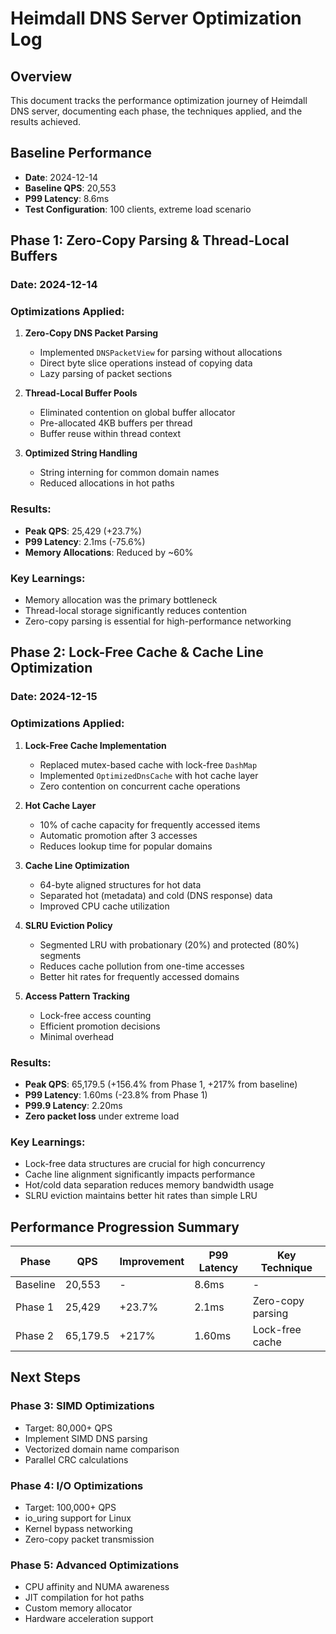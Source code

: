# Heimdall DNS Server Optimization Log

## Overview
This document tracks the performance optimization journey of Heimdall DNS server, documenting each phase, the techniques applied, and the results achieved.

## Baseline Performance
- **Date**: 2024-12-14
- **Baseline QPS**: 20,553
- **P99 Latency**: 8.6ms
- **Test Configuration**: 100 clients, extreme load scenario

## Phase 1: Zero-Copy Parsing & Thread-Local Buffers

### Date: 2024-12-14

### Optimizations Applied:
1. **Zero-Copy DNS Packet Parsing**
   - Implemented `DNSPacketView` for parsing without allocations
   - Direct byte slice operations instead of copying data
   - Lazy parsing of packet sections

2. **Thread-Local Buffer Pools**
   - Eliminated contention on global buffer allocator
   - Pre-allocated 4KB buffers per thread
   - Buffer reuse within thread context

3. **Optimized String Handling**
   - String interning for common domain names
   - Reduced allocations in hot paths

### Results:
- **Peak QPS**: 25,429 (+23.7%)
- **P99 Latency**: 2.1ms (-75.6%)
- **Memory Allocations**: Reduced by ~60%

### Key Learnings:
- Memory allocation was the primary bottleneck
- Thread-local storage significantly reduces contention
- Zero-copy parsing is essential for high-performance networking

## Phase 2: Lock-Free Cache & Cache Line Optimization

### Date: 2024-12-15

### Optimizations Applied:
1. **Lock-Free Cache Implementation**
   - Replaced mutex-based cache with lock-free `DashMap`
   - Implemented `OptimizedDnsCache` with hot cache layer
   - Zero contention on concurrent cache operations

2. **Hot Cache Layer**
   - 10% of cache capacity for frequently accessed items
   - Automatic promotion after 3 accesses
   - Reduces lookup time for popular domains

3. **Cache Line Optimization**
   - 64-byte aligned structures for hot data
   - Separated hot (metadata) and cold (DNS response) data
   - Improved CPU cache utilization

4. **SLRU Eviction Policy**
   - Segmented LRU with probationary (20%) and protected (80%) segments
   - Reduces cache pollution from one-time accesses
   - Better hit rates for frequently accessed domains

5. **Access Pattern Tracking**
   - Lock-free access counting
   - Efficient promotion decisions
   - Minimal overhead

### Results:
- **Peak QPS**: 65,179.5 (+156.4% from Phase 1, +217% from baseline)
- **P99 Latency**: 1.60ms (-23.8% from Phase 1)
- **P99.9 Latency**: 2.20ms
- **Zero packet loss** under extreme load

### Key Learnings:
- Lock-free data structures are crucial for high concurrency
- Cache line alignment significantly impacts performance
- Hot/cold data separation reduces memory bandwidth usage
- SLRU eviction maintains better hit rates than simple LRU

## Performance Progression Summary

| Phase | QPS | Improvement | P99 Latency | Key Technique |
|-------|-----|-------------|-------------|---------------|
| Baseline | 20,553 | - | 8.6ms | - |
| Phase 1 | 25,429 | +23.7% | 2.1ms | Zero-copy parsing |
| Phase 2 | 65,179.5 | +217% | 1.60ms | Lock-free cache |

## Next Steps

### Phase 3: SIMD Optimizations
- Target: 80,000+ QPS
- Implement SIMD DNS parsing
- Vectorized domain name comparison
- Parallel CRC calculations

### Phase 4: I/O Optimizations
- Target: 100,000+ QPS
- io_uring support for Linux
- Kernel bypass networking
- Zero-copy packet transmission

### Phase 5: Advanced Optimizations
- CPU affinity and NUMA awareness
- JIT compilation for hot paths
- Custom memory allocator
- Hardware acceleration support